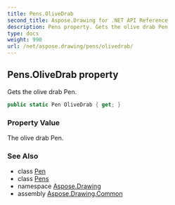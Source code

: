 ```yaml
---
title: Pens.OliveDrab
second_title: Aspose.Drawing for .NET API Reference
description: Pens property. Gets the olive drab Pen
type: docs
weight: 990
url: /net/aspose.drawing/pens/olivedrab/
---
```

## Pens.OliveDrab property

Gets the olive drab Pen.

```csharp
public static Pen OliveDrab { get; }
```

### Property Value

The olive drab Pen.

### See Also

* class [Pen](../../pen/)
* class [Pens](../)
* namespace [Aspose.Drawing](../../pens/)
* assembly [Aspose.Drawing.Common](../../../)


